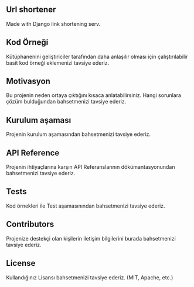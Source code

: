 ## Url shortener

Made with Django link shortening serv.

## Kod Örneği

Kütüphanenini geliştiriciler tarafından daha anlaşılır olması için çalıştırılabilir basit kod örneği eklemenizi tavsiye ederiz.

## Motivasyon

Bu projenin neden ortaya çıktığını kısaca anlatabilirsiniz. Hangi sorunlara çözüm bulduğundan bahsetmenizi tavsiye ederiz.

## Kurulum aşaması

Projenin kurulum aşamasından bahsetmenizi tavsiye ederiz.

## API Reference

Projenin ihtiyaçlarına karşın API Referanslarının dökümantasyonundan bahsetmenizi tavsiye ederiz.

## Tests

Kod örnekleri ile Test aşamasınından bahsetmenizi tavsiye ederiz.

## Contributors

Projenize destekçi olan kişilerin iletişim bilgilerini burada bahsetmenizi tavsiye ederiz.

## License

Kullandığınız Lisansı bahsetmenizi tavsiye ederiz. (MIT, Apache, etc.) 